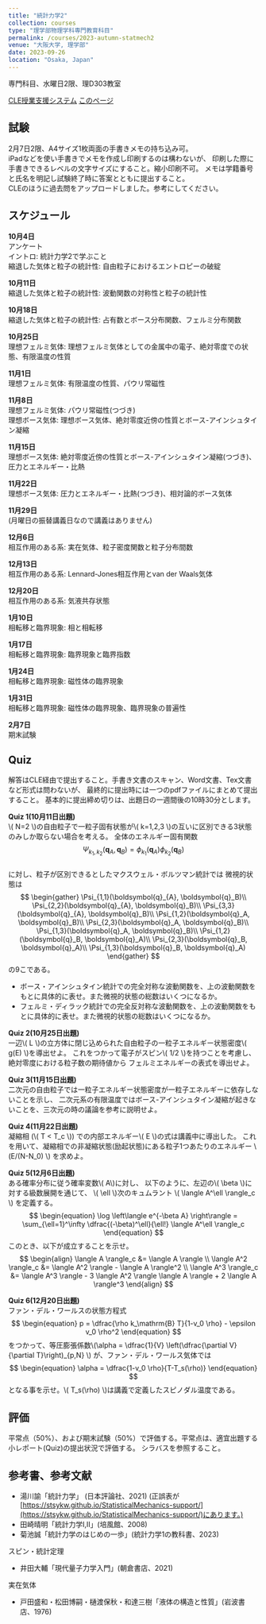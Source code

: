 ```yaml
---
title: "統計力学2"
collection: courses
type: "理学部物理学科専門教育科目"
permalink: /courses/2023-autumn-statmech2
venue: "大阪大学, 理学部"
date: 2023-09-26
location: "Osaka, Japan"
---
```


専門科目、水曜日2限、理D303教室

[CLE授業支援システム](https://www.cle.osaka-u.ac.jp/ultra/courses/_169351_1/cl/outline)
[このページ](https://stsykw.github.io/courses/2023-autumn-statmech2)

試験
---
2月7日2限、A4サイズ1枚両面の手書きメモの持ち込み可。  
iPadなどを使い手書きでメモを作成し印刷するのは構わないが、
印刷した際に手書きできるレベルの文字サイズにすること。縮小印刷不可。
メモは学籍番号と氏名を明記し試験終了時に答案とともに提出すること。  
CLEのほうに過去問をアップロードしました。参考にしてください。


スケジュール
----------
**10月4日**  
アンケート  
イントロ: 統計力学2で学ぶこと  
縮退した気体と粒子の統計性: 自由粒子におけるエントロピーの破綻  

**10月11日**  
縮退した気体と粒子の統計性: 波動関数の対称性と粒子の統計性  

**10月18日**  
縮退した気体と粒子の統計性: 占有数とボース分布関数、フェルミ分布関数  

**10月25日**  
理想フェルミ気体: 理想フェルミ気体としての金属中の電子、絶対零度での状態、有限温度の性質  

**11月1日**  
理想フェルミ気体: 有限温度の性質、パウリ常磁性  

**11月8日**  
理想フェルミ気体: パウリ常磁性(つづき)  
理想ボース気体: 理想ボース気体、絶対零度近傍の性質とボース-アインシュタイン凝縮  

**11月15日**  
理想ボース気体: 絶対零度近傍の性質とボース-アインシュタイン凝縮(つづき)、圧力とエネルギー・比熱  

**11月22日**  
理想ボース気体: 圧力とエネルギー・比熱(つづき)、相対論的ボース気体  

**11月29日**  
(月曜日の振替講義日なので講義はありません)

**12月6日**  
相互作用のある系: 実在気体、粒子密度関数と粒子分布間数  

**12月13日**  
相互作用のある系: Lennard-Jones相互作用とvan der Waals気体  

**12月20日**  
相互作用のある系: 気液共存状態  

**1月10日**  
相転移と臨界現象: 相と相転移  

**1月17日**  
相転移と臨界現象: 臨界現象と臨界指数 
  
**1月24日**  
相転移と臨界現象: 磁性体の臨界現象   

**1月31日**  
相転移と臨界現象: 磁性体の臨界現象、臨界現象の普遍性  


**2月7日**  
期末試験  

Quiz
----

解答はCLE経由で提出すること。手書き文書のスキャン、Word文書、Tex文書など形式は問わないが、
最終的に提出時には一つのpdfファイルにまとめて提出すること。
基本的に提出締め切りは、出題日の一週間後の10時30分とします。


**Quiz 1(10月11日出題)**  
\\( N=2 \\)の自由粒子で一粒子固有状態が\\( k=1,2,3 \\)の互いに区別できる3状態のみしか取らない場合を考える。
全体のエネルギー固有関数
$$
\begin{equation*}
 \Psi_{k_1,k_2}(\boldsymbol{q}_{A},\boldsymbol{q}_{B}) = \phi_{k_1}(\boldsymbol{q}_{A}) \phi_{k_2}(\boldsymbol{q}_{B})
\end{equation*}
$$  
に対し、粒子が区別できるとしたマクスウェル・ボルツマン統計では
微視的状態は
$$
\begin{gather}
  \Psi_{1,1}(\boldsymbol{q}_{A}, \boldsymbol{q}_B)\\
  \Psi_{2,2}(\boldsymbol{q}_{A}, \boldsymbol{q}_B)\\
  \Psi_{3,3}(\boldsymbol{q}_{A}, \boldsymbol{q}_B)\\
  \Psi_{1,2}(\boldsymbol{q}_A, \boldsymbol{q}_B)\\
  \Psi_{2,3}(\boldsymbol{q}_A, \boldsymbol{q}_B)\\
  \Psi_{1,3}(\boldsymbol{q}_A, \boldsymbol{q}_B)\\
  \Psi_{1,2}(\boldsymbol{q}_B, \boldsymbol{q}_A)\\
  \Psi_{2,3}(\boldsymbol{q}_B, \boldsymbol{q}_A)\\
  \Psi_{1,3}(\boldsymbol{q}_B, \boldsymbol{q}_A)
  \end{gather}
$$
の9こである。
* ボース・アインシュタイン統計での完全対称な波動関数を、上の波動関数をもとに具体的に表せ。また微視的状態の総数はいくつになるか。
* フェルミ・ディラック統計での完全反対称な波動関数を、上の波動関数をもとに具体的に表せ。また微視的状態の総数はいくつになるか。

**Quiz 2(10月25日出題)**  
一辺\\( L \\)の立方体に閉じ込められた自由粒子の一粒子エネルギー状態密度\\( g(E) \\)を導出せよ。
これをつかって電子がスピン\\( 1/2 \\)を持つことを考慮し、絶対零度における粒子数の期待値から
フェルミエネルギーの表式を導出せよ。

**Quiz 3(11月15日出題)**  
二次元の自由粒子では一粒子エネルギー状態密度が一粒子エネルギーに依存しないことを示し、
二次元系の有限温度ではボース-アインシュタイン凝縮が起きないことを、三次元の時の議論を参考に説明せよ。

**Quiz 4(11月22日出題)**  
凝縮相 (\\( T < T_c \\)) での内部エネルギー\\( E \\)の式は講義中に導出した。
これを用いて、凝縮相での非凝縮状態(励起状態)にある粒子1つあたりのエネルギー \\(E/(N-N_0) \\) を求めよ。  

**Quiz 5(12月6日出題)**  
ある確率分布に従う確率変数\\( A\\)に対し、
以下のように、左辺の\\( \beta \\)に対する級数展開を通じて、
\\( \ell \\)次のキュムラント \\( \langle A^\ell \rangle_c \\)
を定義する。
$$
\begin{equation}
\log \left\langle e^{-\beta A} \right\rangle = \sum_{\ell=1}^\infty \dfrac{(-\beta)^\ell}{\ell!}
\langle A^\ell \rangle_c
\end{equation}
$$
このとき、以下が成立することを示せ。
$$
\begin{align}
\langle A \rangle_c &= \langle A \rangle \\
\langle A^2 \rangle_c  &= \langle A^2 \rangle - \langle A \rangle^2 \\
\langle A^3 \rangle_c  &= \langle A^3 \rangle - 3 \langle A^2 \rangle \langle A \rangle + 2 \langle A \rangle^3 
\end{align}
$$

**Quiz 6(12月20日出題)**  
ファン・デル・ワールスの状態方程式
$$
\begin{equation}
p = \dfrac{\rho k_\mathrm{B} T}{1-v_0 \rho} - \epsilon v_0 \rho^2
\end{equation}
$$
をつかって、等圧膨張係数\\(\alpha = \dfrac{1}{V} \left(\dfrac{\partial V}{\partial T}\right)_{p,N} \\)
が、ファン・デル・ワールス気体では
$$
\begin{equation}
\alpha = \dfrac{1-v_0 \rho}{T-T_s(\rho)}
\end{equation}
$$
となる事を示せ。\\( T_s(\rho) \\)は講義で定義したスピノダル温度である。

評価
---
平常点（50%）、および期末試験（50%）で評価する。平常点は、適宜出題する小レポート(Quiz)の提出状況で評価する。
シラバスを参照すること。



参考書、参考文献
-------------
* 湯川諭「統計力学」 (日本評論社、2021) (正誤表が[https://stsykw.github.io/StatisticalMechanics-support/](https://stsykw.github.io/StatisticalMechanics-support/)にあります。)
* 田崎晴明「統計力学I,II」(培風館、2008)
* 菊池誠「統計力学のはじめの一歩」(統計力学1の教科書、2023) 

スピン・統計定理
* 井田大輔「現代量子力学入門」(朝倉書店、2021)

実在気体
* 戸田盛和・松田博嗣・樋渡保秋・和達三樹「液体の構造と性質」(岩波書店、1976)
